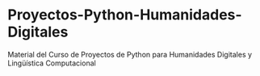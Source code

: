 # Proyectos-Python-Humanidades-Digitales
Material del Curso de Proyectos de Python para Humanidades Digitales y Lingüística Computacional
